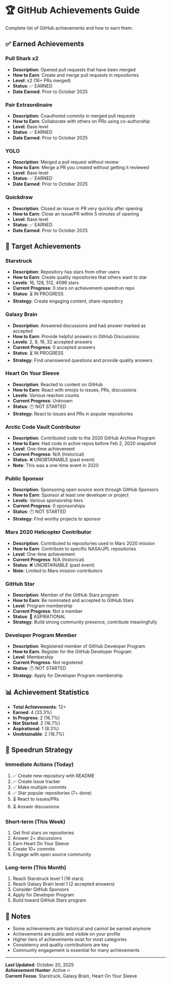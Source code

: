# 🏆 GitHub Achievements Guide

Complete list of GitHub achievements and how to earn them.

## ✅ Earned Achievements

### Pull Shark x2
- **Description**: Opened pull requests that have been merged
- **How to Earn**: Create and merge pull requests in repositories
- **Level**: x2 (16+ PRs merged)
- **Status**: ✅ EARNED
- **Date Earned**: Prior to October 2025

### Pair Extraordinaire
- **Description**: Coauthored commits in merged pull requests
- **How to Earn**: Collaborate with others on PRs using co-authorship
- **Level**: Base level
- **Status**: ✅ EARNED
- **Date Earned**: Prior to October 2025

### YOLO
- **Description**: Merged a pull request without review
- **How to Earn**: Merge a PR you created without getting it reviewed
- **Level**: Base level
- **Status**: ✅ EARNED
- **Date Earned**: Prior to October 2025

### Quickdraw
- **Description**: Closed an issue or PR very quickly after opening
- **How to Earn**: Close an issue/PR within 5 minutes of opening
- **Level**: Base level
- **Status**: ✅ EARNED
- **Date Earned**: Prior to October 2025

## 🎯 Target Achievements

### Starstruck
- **Description**: Repository has stars from other users
- **How to Earn**: Create quality repositories that others want to star
- **Levels**: 16, 128, 512, 4096 stars
- **Current Progress**: 0 stars on achievement-speedrun repo
- **Status**: ⏳ IN PROGRESS
- **Strategy**: Create engaging content, share repository

### Galaxy Brain
- **Description**: Answered discussions and had answer marked as accepted
- **How to Earn**: Provide helpful answers in GitHub Discussions
- **Levels**: 2, 8, 16, 32 accepted answers
- **Current Progress**: 0 accepted answers
- **Status**: ⏳ IN PROGRESS
- **Strategy**: Find unanswered questions and provide quality answers

### Heart On Your Sleeve
- **Description**: Reacted to content on GitHub
- **How to Earn**: React with emojis to issues, PRs, discussions
- **Levels**: Various reaction counts
- **Current Progress**: Unknown
- **Status**: 🕐 NOT STARTED
- **Strategy**: React to issues and PRs in popular repositories

### Arctic Code Vault Contributor
- **Description**: Contributed code to the 2020 GitHub Archive Program
- **How to Earn**: Had code in active repos before Feb 2, 2020 snapshot
- **Level**: One-time achievement
- **Current Progress**: N/A (historical)
- **Status**: ❌ UNOBTAINABLE (past event)
- **Note**: This was a one-time event in 2020

### Public Sponsor
- **Description**: Sponsoring open source work through GitHub Sponsors
- **How to Earn**: Sponsor at least one developer or project
- **Levels**: Various sponsorship tiers
- **Current Progress**: 0 sponsorships
- **Status**: 🕐 NOT STARTED
- **Strategy**: Find worthy projects to sponsor

### Mars 2020 Helicopter Contributor
- **Description**: Contributed to repositories used in Mars 2020 mission
- **How to Earn**: Contribute to specific NASA/JPL repositories
- **Level**: One-time achievement
- **Current Progress**: N/A (historical)
- **Status**: ❌ UNOBTAINABLE (past event)
- **Note**: Limited to Mars mission contributors

### GitHub Star
- **Description**: Member of the GitHub Stars program
- **How to Earn**: Be nominated and accepted to GitHub Stars
- **Level**: Program membership
- **Current Progress**: Not a member
- **Status**: 🎯 ASPIRATIONAL
- **Strategy**: Build strong community presence, contribute meaningfully

### Developer Program Member
- **Description**: Registered member of GitHub Developer Program
- **How to Earn**: Register for the GitHub Developer Program
- **Level**: Membership
- **Current Progress**: Not registered
- **Status**: 🕐 NOT STARTED
- **Strategy**: Apply for Developer Program membership

## 📊 Achievement Statistics

- **Total Achievements**: 12+
- **Earned**: 4 (33.3%)
- **In Progress**: 2 (16.7%)
- **Not Started**: 2 (16.7%)
- **Aspirational**: 1 (8.3%)
- **Unobtainable**: 2 (16.7%)

## 🚀 Speedrun Strategy

### Immediate Actions (Today)
1. ✅ Create new repository with README
2. ✅ Create issue tracker
3. ✅ Make multiple commits
4. ✅ Star popular repositories (7+ done)
5. ⏳ React to issues/PRs
6. ⏳ Answer discussions

### Short-term (This Week)
1. Get first stars on repositories
2. Answer 2+ discussions
3. Earn Heart On Your Sleeve
4. Create 10+ commits
5. Engage with open source community

### Long-term (This Month)
1. Reach Starstruck level 1 (16 stars)
2. Reach Galaxy Brain level 1 (2 accepted answers)
3. Consider GitHub Sponsors
4. Apply for Developer Program
5. Build toward GitHub Stars program

## 📝 Notes

- Some achievements are historical and cannot be earned anymore
- Achievements are public and visible on your profile
- Higher tiers of achievements exist for most categories
- Consistency and quality contributions are key
- Community engagement is essential for many achievements

---

**Last Updated**: October 20, 2025  
**Achievement Hunter**: Active 🔥  
**Current Focus**: Starstruck, Galaxy Brain, Heart On Your Sleeve
